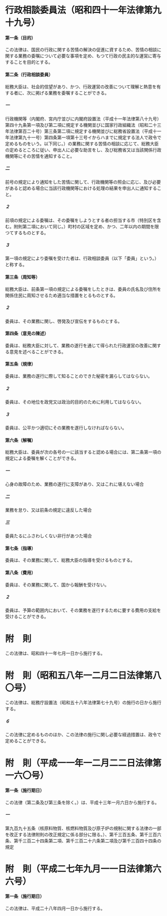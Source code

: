 # 行政相談委員法（昭和四十一年法律第九十九号）
#### 第一条（目的）
この法律は、国民の行政に関する苦情の解決の促進に資するため、苦情の相談に関する業務の委嘱について必要な事項を定め、もつて行政の民主的な運営に寄与することを目的とする。
#### 第二条（行政相談委員）
総務大臣は、社会的信望があり、かつ、行政運営の改善について理解と熱意を有する者に、次に掲げる業務を委嘱することができる。
##### 一
行政機関等（内閣府、宮内庁並びに内閣府設置法（平成十一年法律第八十九号）第四十九条第一項及び第二項に規定する機関並びに国家行政組織法（昭和二十三年法律第百二十号）第三条第二項に規定する機関並びに総務省設置法（平成十一年法律第九十一号）第四条第一項第十三号イからハまでに規定する法人で政令で定めるものをいう。以下同じ。）の業務に関する苦情の相談に応じて、総務大臣の定めるところに従い、申出人に必要な助言をし、及び総務省又は当該関係行政機関等にその苦情を通知すること。
##### 二
前号の規定により通知をした苦情に関して、行政機関等の照会に応じ、及び必要があると認める場合に当該行政機関等における処理の結果を申出人に通知すること。
##### ２
前項の規定による委嘱は、その委嘱をしようとする者の担当する市（特別区を含む。附則第二項において同じ。）町村の区域を定め、かつ、二年以内の期間を限つてするものとする。
##### ３
第一項の規定により委嘱を受けた者は、行政相談委員（以下「委員」という。）と称する。
#### 第三条（周知等）
総務大臣は、前条第一項の規定による委嘱をしたときは、委員の氏名及び住所を関係住民に周知させるため適当な措置をとるものとする。
##### ２
委員は、その業務に関し、啓発及び宣伝をするものとする。
#### 第四条（意見の陳述）
委員は、総務大臣に対して、業務の遂行を通じて得られた行政運営の改善に関する意見を述べることができる。
#### 第五条（規律）
委員は、業務の遂行に際して知ることのできた秘密を漏らしてはならない。
##### ２
委員は、その地位を政党又は政治的目的のために利用してはならない。
##### ３
委員は、公平かつ適切にその業務を遂行しなければならない。
#### 第六条（解嘱）
総務大臣は、委員が次の各号の一に該当すると認める場合には、第二条第一項の規定による委嘱を解くことができる。
##### 一
心身の故障のため、業務の遂行に支障があり、又はこれに堪えない場合
##### 二
業務を怠り、又は前条の規定に違反した場合
##### 三
委員たるにふさわしくない非行があつた場合
#### 第七条（指導）
委員は、その業務に関して、総務大臣の指導を受けるものとする。
#### 第八条（費用）
委員は、その業務に関して、国から報酬を受けない。
##### ２
委員は、予算の範囲内において、その業務を遂行するために要する費用の支給を受けることができる。
# 附　則
この法律は、昭和四十一年七月一日から施行する。
# 附　則（昭和五八年一二月二日法律第八〇号）
この法律は、総務庁設置法（昭和五十八年法律第七十九号）の施行の日から施行する。
##### ６
この法律に定めるもののほか、この法律の施行に関し必要な経過措置は、政令で定めることができる。
# 附　則（平成一一年一二月二二日法律第一六〇号）
#### 第一条（施行期日）
この法律（第二条及び第三条を除く。）は、平成十三年一月六日から施行する。
##### 一
第九百九十五条（核原料物質、核燃料物質及び原子炉の規制に関する法律の一部を改正する法律附則の改正規定に係る部分に限る。）、第千三百五条、第千三百六条、第千三百二十四条第二項、第千三百二十六条第二項及び第千三百四十四条の規定
# 附　則（平成二七年九月一一日法律第六六号）
#### 第一条（施行期日）
この法律は、平成二十八年四月一日から施行する。
